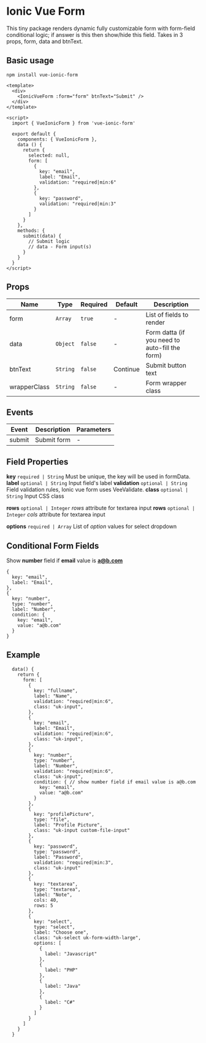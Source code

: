 # Ionic Vue Form

This tiny package renders dynamic fully customizable form with form-field conditional logic; if answer is this then show/hide this field. Takes in 3 props, form, data and btnText.

## Basic usage
`npm install vue-ionic-form`

```
<template>
  <div>
    <IonicVueForm :form="form" btnText="Submit" />
  </div>
</template>

<script>
  import { VueIonicForm } from 'vue-ionic-form'

  export default {
    components: { VueIonicForm },
    data () {
      return {
        selected: null,
        form: [
          {
            key: "email",
            label: "Email",
            validation: "required|min:6"
          },
          {
            key: "password",
            validation: "required|min:3"
          }
        ]
      }
    },
    methods: {
      submit(data) {
        // Submit logic
        // data - Form input(s)
      }
    }
  }
</script>
```

## Props

|Name|Type|Required|Default|Description
|---|---|---|---|---|
|form|`Array`|`true`|-|List of fields to render|
|data|`Object`|`false`|-|Form datta (if you need to auto-fill the form)|
|btnText|`String`|`false`|Continue|Submit button text|
|wrapperClass|`String`|`false`|-|Form wrapper class|

## Events

|Event|Description|Parameters|
|---|---|---|
|submit|Submit form|-|

## Field Properties
**key** `required | String` Must be unique, the key will be used in formData.
**label** `optional | String` Input field's label
**validation** `optional | String` Field validation rules, Ionic vue form uses VeeValidate.
**class** `optional | String` Input CSS class

**rows** `optional | Integer` *rows* attribute for textarea input
**rows** `optional | Integer` *cols* attribute for textarea input

**options** `required | Array` List of *option* values for select dropdown

## Conditional Form Fields

Show **number** field if **email** value is **a@b.com**
```
{
  key: "email",
  label: "Email",
},
{
  key: "number",
  type: "number",
  label: "Number",
  condition: {
    key: "email",
    value: "a@b.com"
  }
}
```

## Example

```
  data() {
    return {
      form: [
        {
          key: "fullname",
          label: "Name",
          validation: "required|min:6",
          class: "uk-input",
        },
        {
          key: "email",
          label: "Email",
          validation: "required|min:6",
          class: "uk-input",
        },
        {
          key: "number",
          type: "number",
          label: "Number",
          validation: "required|min:6",
          class: "uk-input",
          condition: { // show number field if email value is a@b.com
            key: "email",
            value: "a@b.com"
          }
        },
        {
          key: "profilePicture",
          type: "file",
          label: "Profile Picture",
          class: "uk-input custom-file-input"
        },
        {
          key: "password",
          type: "password",
          label: "Password",
          validation: "required|min:3",
          class: "uk-input"
        },
        {
          key: "textarea",
          type: "textarea",
          label: "Note",
          cols: 40,
          rows: 5
        },
        {
          key: "select",
          type: "select",
          label: "Choose one",
          class: "uk-select uk-form-width-large",
          options: [
            {
              label: "Javascript"
            },
            {
              label: "PHP"
            },
            {
              label: "Java"
            },
            {
              label: "C#"
            }
          ]
        }
      ]
    }
  }
```